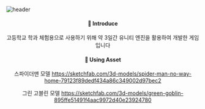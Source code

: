![header](https://capsule-render.vercel.app/api?type=Waving&color=auto&height=300&section=header&text=Unity%20Spiderman&fontSize=90)

<div align=center>

#### 🙌 Introduce
고등학교 학과 체험용으로 사용하기 위해 약 3일간 유니티 엔진을 활용하여 개발한 게임입니다

#### 🤔 Using Asset
스파이더맨 모델 https://sketchfab.com/3d-models/spider-man-no-way-home-79123f89dedf434a86c349002d97bec2

그린 고블린 모델 https://sketchfab.com/3d-models/green-goblin-895ffe51491f4aac9972d40e23924780

</div>
